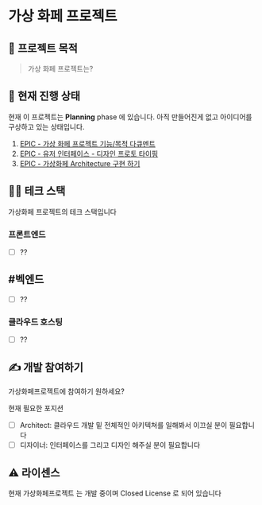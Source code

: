 # 가상 화페 프로젝트

## 🧐 프로젝트 목적

> 가상 화페 프로젝트는?
> 
> 

## 🚥 현재 진행 상태

현재 이 프로젝트는 **Planning** phase 에 있습니다. 아직 만들어진게 없고 아이디어를 구상하고 있는 상태입니다.

1. [EPIC - 가상 화페 프로젝트 기능/목적 다큐멘트](https://github.com/Korean-American-IT-Association-KAITA/Digital_Currency_Platform/issues/3)
2. [EPIC - 유저 인터페이스 - 디자인 프로토 타이핑](https://github.com/Korean-American-IT-Association-KAITA/Digital_Currency_Platform/issues/2)
3. [EPIC - 가상화페 Architecture 구현 하기](https://github.com/Korean-American-IT-Association-KAITA/Digital_Currency_Platform/issues/1)

## 👨‍💻 테크 스택

가상화페 프로젝트의 테크 스택입니다

### 프론트엔드

- [ ] ??

## #벡엔드

- [ ] ??

### 클라우드 호스팅

- [ ] ??

## ✍️ 개발 참여하기

가상화페프로젝트에 참여하기 원하세요?

현재 필요한 포지션
- [ ] Architect: 클라우드 개발 밑 전체적인 아키텍쳐를 일해봐서 이끄실 분이 필요합니다
- [ ] 디자이너: 인터페이스를 그리고 디자인 해주실 분이 필요합니다

## ⚠️ 라이센스

현재 가상화페프로젝트 는 개발 중이며 Closed License 로 되어 있습니다
